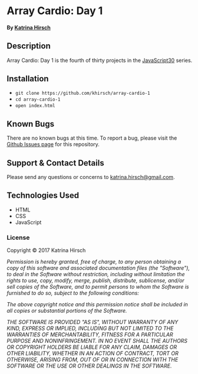# Array Cardio: Day 1

#### By [Katrina Hirsch](https://github.com/khirsch)

## Description

Array Cardio: Day 1 is the fourth of thirty projects in the [JavaScript30](https://javascript30.com/) series.

## Installation

* `git clone https://github.com/khirsch/array-cardio-1`
* `cd array-cardio-1`
* `open index.html`

## Known Bugs

There are no known bugs at this time. To report a bug, please visit the [Github Issues page](https://github.com/khirsch/array-cardio-1/issues) for this repository.

## Support & Contact Details

Please send any questions or concerns to katrina.hirsch@gmail.com.

## Technologies Used

* HTML
* CSS
* JavaScript

### License

Copyright &copy; 2017 Katrina Hirsch

_Permission is hereby granted, free of charge, to any person obtaining a copy of this software and associated documentation files (the "Software"), to deal in the Software without restriction, including without limitation the rights to use, copy, modify, merge, publish, distribute, sublicense, and/or sell copies of the Software, and to permit persons to whom the Software is furnished to do so, subject to the following conditions:_

_The above copyright notice and this permission notice shall be included in all copies or substantial portions of the Software._

_THE SOFTWARE IS PROVIDED "AS IS", WITHOUT WARRANTY OF ANY KIND, EXPRESS OR IMPLIED, INCLUDING BUT NOT LIMITED TO THE WARRANTIES OF MERCHANTABILITY, FITNESS FOR A PARTICULAR PURPOSE AND NONINFRINGEMENT. IN NO EVENT SHALL THE AUTHORS OR COPYRIGHT HOLDERS BE LIABLE FOR ANY CLAIM, DAMAGES OR OTHER LIABILITY, WHETHER IN AN ACTION OF CONTRACT, TORT OR OTHERWISE, ARISING FROM, OUT OF OR IN CONNECTION WITH THE SOFTWARE OR THE USE OR OTHER DEALINGS IN THE SOFTWARE._
